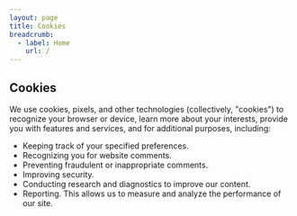 ```yaml
---
layout: page
title: Cookies
breadcrumb:
  - label: Home
    url: /
---
```


## Cookies

We use cookies, pixels, and other technologies (collectively, "cookies") to recognize your browser or device, learn more about your interests, provide you with features and services, and for additional purposes, including:

- Keeping track of your specified preferences.
- Recognizing you for website comments.
- Preventing fraudulent or inappropriate comments.
- Improving security.
- Conducting research and diagnostics to improve our content.
- Reporting. This allows us to measure and analyze the performance of our site.
